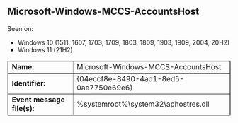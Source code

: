 ## Microsoft-Windows-MCCS-AccountsHost

Seen on:
* Windows 10 (1511, 1607, 1703, 1709, 1803, 1809, 1903, 1909, 2004, 20H2)
* Windows 11 (21H2)

<table border="1" class="docutils">
  <tbody>
    <tr>
      <td><b>Name:</b></td>
      <td>Microsoft-Windows-MCCS-AccountsHost</td>
    </tr>
    <tr>
      <td><b>Identifier:</b></td>
      <td>{04eccf8e-8490-4ad1-8ed5-0ae7750e69e6}</td>
    </tr>
    <tr>
      <td><b>Event message file(s):</b></td>
      <td>%systemroot%\system32\aphostres.dll</td>
    </tr>
  </tbody>
</table>

&nbsp;

